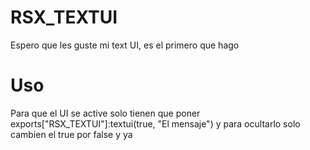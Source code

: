 # RSX_TEXTUI
Espero que les guste mi text UI, es el primero que hago

# Uso
Para que el UI se active solo tienen que poner exports["RSX_TEXTUI"]:textui(true, "El mensaje") y para ocultarlo solo cambien el true por false y ya
